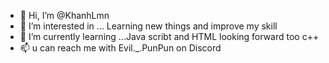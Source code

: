 - 👋 Hi, I’m @KhanhLmn
- 👀 I’m interested in ... Learning new things and improve my skill
- 🌱 I’m currently learning ...Java scribt and HTML looking forward too c++
- 📫 u can reach me with Evil._.PunPun on Discord

<!---
KhanhLmn/KhanhLmn is a ✨ special ✨ repository because its `README.md` (this file) appears on your GitHub profile.
You can click the Preview link to take a look at your changes.
--->
